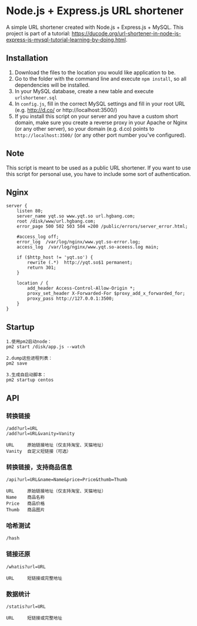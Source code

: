 # Node.js + Express.js URL shortener
A simple URL shortener created with Node.js + Express.js + MySQL. This project is part of a tutorial: <https://ducode.org/url-shortener-in-node-js-express-js-mysql-tutorial-learning-by-doing.html>.

## Installation

1. Download the files to the location you would like application to be.
1. Go to the folder with the command line and execute `npm install`, so all dependencies will be installed.
1. In your MySQL database, create a new table and execute `urlshortener.sql`
1. In `config.js`, fill in the correct MySQL settings and fill in your root URL (e.g. http://d.co/ or http://localhost:3500/)
1. If you install this script on your server and you have a custom short domain, make sure you create a reverse proxy in your Apache or Nginx (or any other server), so your domain (e.g. d.co) points to `http://localhost:3500/` (or any other port number you've configured).

## Note

This script is meant to be used as a public URL shortener. If you want to use this script for personal use, you have to include some sort of authentication.

## Nginx
	
	server {
		listen 80;
		server_name yqt.so www.yqt.so url.hgbang.com;
		root /disk/www/url.hgbang.com;
		error_page 500 502 503 504 =200 /public/errors/server_error.html;

		#access_log off;		
		error_log  /var/log/nginx/www.yqt.so-error.log;
		access_log  /var/log/nginx/www.yqt.so-aceess.log main;
	
		if ($http_host != 'yqt.so') {
			rewrite (.*)  http://yqt.so$1 permanent;
			return 301;
		}
	
		location / {
			add_header Access-Control-Allow-Origin *;
			proxy_set_header X-Forwarded-For $proxy_add_x_forwarded_for;
			proxy_pass http://127.0.0.1:3500;    
	    } 
	}


## Startup
	1.使用pm2启动node：
	pm2 start /disk/app.js --watch

	2.dump这些进程列表：
	pm2 save

	3.生成自启动脚本：
	pm2 startup centos

## API

### 转换链接

	/add?url=URL	
	/add?url=URL&vanity=Vanity

	URL		原始链接地址（仅支持淘宝、天猫地址）
	Vanity	自定义短链接（可选）

### 转换链接，支持商品信息

	/api?url=URL&name=Name&price=Price&thumb=Thumb

	URL		原始链接地址（仅支持淘宝、天猫地址）
	Name	商品名称	
	Price	商品价格
	Thumb	商品图片

### 哈希测试

	/hash

### 链接还原

	/whatis?url=URL
	
	URL		短链接或完整地址

### 数据统计

	/statis?url=URL

	URL		短链接或完整地址
	
	